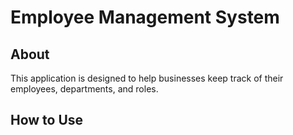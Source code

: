 <h1>Employee Management System</h1>

<h2>About</h2>
<p>This application is designed to help businesses keep track of their employees, departments, and roles.</p>

<h2>How to Use</h2>
<p>